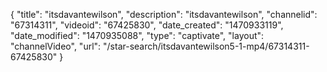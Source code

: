 {
    "title": "itsdavantewilson",
    "description": "itsdavantewilson",
    "channelid": "67314311",
    "videoid": "67425830",
    "date_created": "1470933119",
    "date_modified": "1470935088",
    "type": "captivate",
    "layout": "channelVideo",
    "url": "\/star-search\/itsdavantewilson5-1-mp4\/67314311-67425830"
}